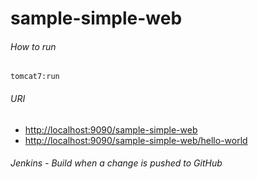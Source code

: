 # sample-simple-web


###### How to run
	tomcat7:run


###### URI

*   <http://localhost:9090/sample-simple-web>
*   <http://localhost:9090/sample-simple-web/hello-world>


###### Jenkins - Build when a change is pushed to GitHub

